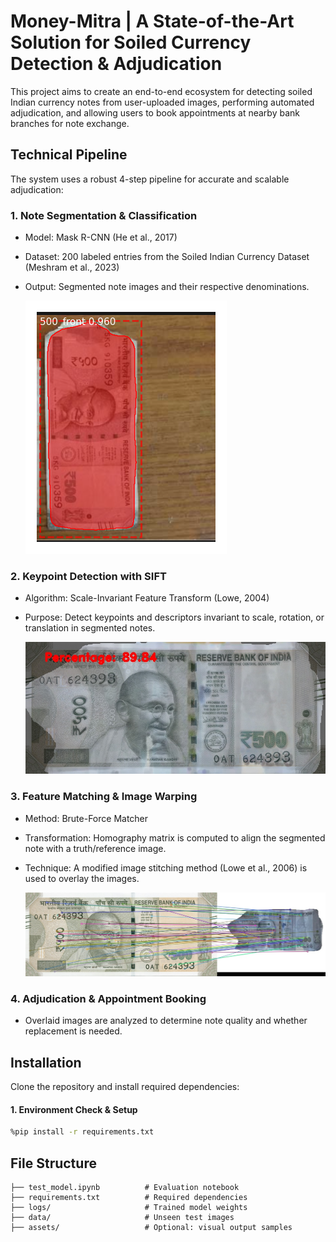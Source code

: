 # Money-Mitra | A State-of-the-Art Solution for Soiled Currency Detection & Adjudication

This project aims to create an end-to-end ecosystem for detecting soiled Indian currency notes from user-uploaded images, performing automated adjudication, and allowing users to book appointments at nearby bank branches for note exchange.

## Technical Pipeline

The system uses a robust 4-step pipeline for accurate and scalable adjudication:

### 1. Note Segmentation & Classification
- Model: Mask R-CNN (He et al., 2017)
- Dataset: 200 labeled entries from the Soiled Indian Currency Dataset (Meshram et al., 2023)
- Output: Segmented note images and their respective denominations.

  ![Alt Text](.\results\output_2.png)

### 2. Keypoint Detection with SIFT
- Algorithm: Scale-Invariant Feature Transform (Lowe, 2004)
- Purpose: Detect keypoints and descriptors invariant to scale, rotation, or translation in segmented notes.

  ![Alt Text](.\results\panorama10.jpg)

### 3. Feature Matching & Image Warping
- Method: Brute-Force Matcher
- Transformation: Homography matrix is computed to align the segmented note with a truth/reference image.
- Technique: A modified image stitching method (Lowe et al., 2006) is used to overlay the images.

  ![Alt Text](homography_matching.jpg)

### 4. Adjudication & Appointment Booking
- Overlaid images are analyzed to determine note quality and whether replacement is needed.

## Installation

Clone the repository and install required dependencies:
#### 1. Environment Check & Setup
```bash
%pip install -r requirements.txt
```

## File Structure
```
├── test_model.ipynb          # Evaluation notebook
├── requirements.txt          # Required dependencies
├── logs/                     # Trained model weights
├── data/                     # Unseen test images
├── assets/                   # Optional: visual output samples
```
